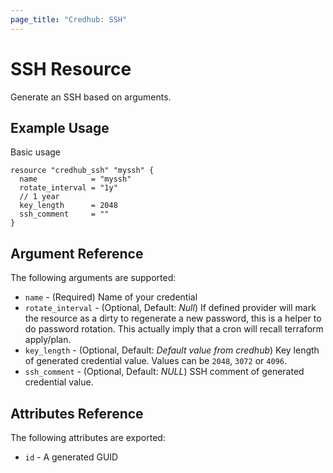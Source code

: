 ```yaml
---
page_title: "Credhub: SSH"
---
```


# SSH Resource

Generate an SSH based on arguments.

## Example Usage

Basic usage

```hcl
resource "credhub_ssh" "myssh" {
  name            = "myssh"
  rotate_interval = "1y"
  // 1 year
  key_length      = 2048
  ssh_comment     = ""
}
```

## Argument Reference

The following arguments are supported:

- `name` - (Required) Name of your credential
- `rotate_interval` - (Optional, Default: *Null*) If defined provider will mark the resource as a dirty to regenerate a new password, this is a helper to do password rotation. This actually imply that a cron will recall terraform apply/plan.
- `key_length` - (Optional, Default: *Default value from credhub*) Key length of generated credential value. Values can be `2048`, `3072` or `4096`.
- `ssh_comment` - (Optional, Default: *NULL*) SSH comment of generated credential value.

## Attributes Reference

The following attributes are exported:

* `id` - A generated GUID
